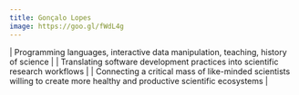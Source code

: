 ```yaml
---
title: Gonçalo Lopes
image: https://goo.gl/fWdL4g
---
```


| Programming languages, interactive data manipulation, teaching, history of science |
| Translating software development practices into scientific research workflows |
| Connecting a critical mass of like-minded scientists willing to create more healthy and productive scientific ecosystems |
